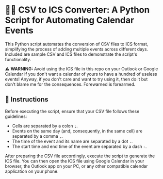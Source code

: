 # 📅📲 CSV to ICS Converter: A Python Script for Automating Calendar Events

This Python script automates the conversion of CSV files to ICS format, simplifying the process of adding multiple events across different days. Included are sample CSV and ICS files to demonstrate the script's functionality.

⚠️ **WARNING:** Avoid using the ICS file in this repo on your Outlook or Google Calendar if you don't want a calendar of yours to have a hundred of useless events!
Anyway, if you don't care and want to try using it, then do it but don't blame me for the consequences. Forewarned is forearmed.

## 📄 Instructions
Before executing the script, ensure that your CSV file follows these guidelines:
- Cells are separated by a colon `;`.
- Events on the same day (and, consequently, in the same cell) are separated by a comma `,`.
- The time of the event and its name are separated by a dot `.`.
- The start time and end time of the event are separated by a dash `-`.

After preparing the CSV file accordingly, execute the script to generate the ICS file. You can then open the ICS file using Google Calendar in your browser, the Outlook app on your PC, or any other compatible calendar application on your phone.
